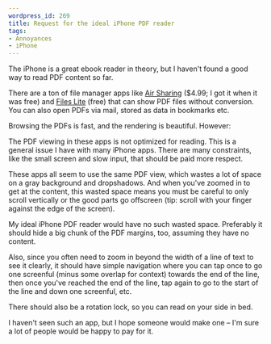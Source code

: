 ```yaml
--- 
wordpress_id: 269
title: Request for the ideal iPhone PDF reader
tags: 
- Annoyances
- iPhone
---
```

The iPhone is a great ebook reader in theory, but I haven't found a good way to read PDF content so far.

<!--more-->

There are a ton of file manager apps like <a href="http://itunes.apple.com/WebObjects/MZStore.woa/wa/viewSoftware?id=289943355&mt=8">Air Sharing</a> ($4.99; I got it when it was free) and <a href="http://itunes.apple.com/WebObjects/MZStore.woa/wa/viewSoftware?id=294150896&mt=8">Files Lite</a> (free) that can show PDF files without conversion. You can also open PDFs via mail, stored as data in bookmarks etc.

Browsing the PDFs is fast, and the rendering is beautiful. However:

The PDF viewing in these apps is not optimized for reading. This is a general issue I have with many iPhone apps. There are many constraints, like the small screen and slow input, that should be paid more respect.

These apps all seem to use the same PDF view, which wastes a lot of space on a gray background and dropshadows. And when you've zoomed in to get at the content, this wasted space means you must be careful to only scroll vertically or the good parts go offscreen (tip: scroll with your finger against the edge of the screen).

My ideal iPhone PDF reader would have no such wasted space. Preferably it should hide a big chunk of the PDF margins, too, assuming they have no content.

Also, since you often need to zoom in beyond the width of a line of text to see it clearly, it should have simple navigation where you can tap once to go one screenful (minus some overlap for context) towards the end of the line, then once you've reached the end of the line, tap again to go to the start of the line and down one screenful, etc.

There should also be a rotation lock, so you can read on your side in bed.

I haven't seen such an app, but I hope someone would make one – I'm sure a lot of people would be happy to pay for it.
